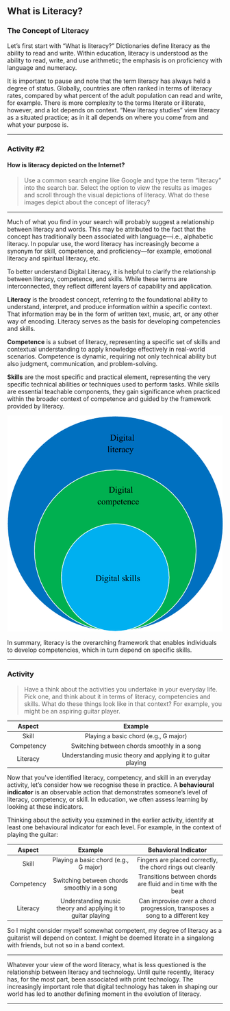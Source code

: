 ## What is Literacy?

### The Concept of Literacy

Let’s first start with “What is literacy?” Dictionaries define literacy as the ability to read and write. Within education, literacy is understood as the ability to read, write, and use arithmetic; the emphasis is on proficiency with language and numeracy.

It is important to pause and note that the term literacy has always held a degree of status. Globally, countries are often ranked in terms of literacy rates, compared by what percent of the adult population can read and write, for example. There is more complexity to the terms literate or illiterate, however, and a lot depends on context. “New literacy studies” view literacy as a situated practice; as in it all depends on where you come from and what your purpose is.

* * * 

### Activity #2
#### How is literacy depicted on the Internet?

> Use a common search engine like Google and type the term “literacy” into the search bar. Select the option to view the results as images and scroll through the visual depictions of literacy. What do these images depict about the concept of literacy?

* * *

Much of what you find in your search will probably suggest a relationship between literacy and words. This may be attributed to the fact that the concept has traditionally been associated with language—i.e., alphabetic literacy. In popular use, the word literacy has increasingly become a synonym for skill, competence, and proficiency—for example, emotional literacy and spiritual literacy, etc.

To better understand Digital Literacy, it is helpful to clarify the relationship between literacy, competence, and skills. While these terms are interconnected, they reflect different layers of capability and application.

**Literacy** is the broadest concept, referring to the foundational ability to understand, interpret, and produce information within a specific context. That information may be in the form of written text, music, art, or any other way of encoding. Literacy serves as the basis for developing competencies and skills.

**Competence** is a subset of literacy, representing a specific set of skills and contextual understanding to apply knowledge effectively in real-world scenarios. Competence is dynamic, requiring not only technical ability but also judgment, communication, and problem-solving.

**Skills** are the most specific and practical element, representing the very specific technical abilities or techniques used to perform tasks. While skills are essential teachable components, they gain significance when practiced within the broader context of competence and guided by the framework provided by literacy.

![](images/Digital-skills-competence-and-literacy-concepts.png)

In summary, literacy is the overarching framework that enables individuals to develop competencies, which in turn depend on specific skills.

* * *

### Activity

> Have a think about the activities you undertake in your everyday life. Pick one, and think about it in terms of literacy, competencies and skills. What do these things look like in that context? For example, you might be an aspiring guitar player. 

| Aspect | Example |
|:---:|:---:|
| Skill | Playing a basic chord (e.g., G major) |
| Competency | Switching between chords smoothly in a song |
| Literacy | Understanding music theory and applying it to guitar playing |

Now that you've identified literacy, competency, and skill in an everyday activity, let’s consider how we recognise these in practice.
A **behavioural indicator** is an observable action that demonstrates someone’s level of literacy, competency, or skill. In education, we often assess learning by looking at these indicators.

Thinking about the activity you examined in the earlier activity, identify at least one behavioural indicator for each level. For example, in the context of playing the guitar:

| Aspect | Example | Behavioral Indicator |
|:---:|:---:|:---:|
| Skill | Playing a basic chord (e.g., G major) | Fingers are placed correctly, the chord rings out cleanly |
| Competency | Switching between chords smoothly in a song | Transitions between chords are fluid and in time with the beat |
| Literacy | Understanding music theory and applying it to guitar playing | Can improvise over a chord progression, transposes a song to a different key |

So I might consider myself somewhat competent, my degree of literacy as a guitarist will depend on context. I might be deemed literate in a singalong with friends, but not so in a band context.

* * *

Whatever your view of the word literacy, what is less questioned is the relationship between literacy and technology. Until quite recently, literacy has, for the most part, been associated with print technology. The increasingly important role that digital technology has taken in shaping our world has led to another defining moment in the evolution of literacy.

* * *